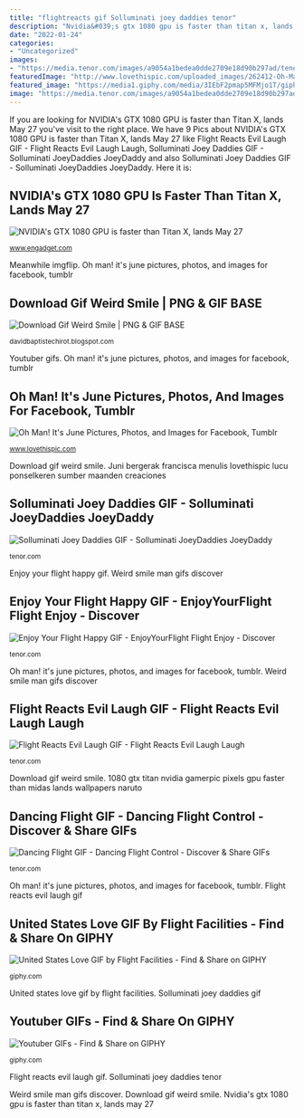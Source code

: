 ```yaml
---
title: "flightreacts gif Solluminati joey daddies tenor"
description: "Nvidia&#039;s gtx 1080 gpu is faster than titan x, lands may 27"
date: "2022-01-24"
categories:
- "Uncategorized"
images:
- "https://media.tenor.com/images/a9054a1bedea0dde2709e18d90b297ad/tenor.gif"
featuredImage: "http://www.lovethispic.com/uploaded_images/262412-Oh-Man-It-s-June.gif"
featured_image: "https://media1.giphy.com/media/3IEbF2pmap5MFMjo1T/giphy.gif"
image: "https://media.tenor.com/images/a9054a1bedea0dde2709e18d90b297ad/tenor.gif"
---
```


If you are looking for NVIDIA&#039;s GTX 1080 GPU is faster than Titan X, lands May 27 you've visit to the right place. We have 9 Pics about NVIDIA&#039;s GTX 1080 GPU is faster than Titan X, lands May 27 like Flight Reacts Evil Laugh GIF - Flight Reacts Evil Laugh Laugh, Solluminati Joey Daddies GIF - Solluminati JoeyDaddies JoeyDaddy and also Solluminati Joey Daddies GIF - Solluminati JoeyDaddies JoeyDaddy. Here it is:

## NVIDIA&#039;s GTX 1080 GPU Is Faster Than Titan X, Lands May 27

![NVIDIA&#039;s GTX 1080 GPU is faster than Titan X, lands May 27](http://o.aolcdn.com/hss/storage/midas/35cd1bd1f68b5cd1de714736f6a69da2/203788950/gtf1080-800.gif "Flight reacts evil laugh gif")

<small>www.engadget.com</small>

Meanwhile imgflip. Oh man! it&#039;s june pictures, photos, and images for facebook, tumblr

## Download Gif Weird Smile | PNG &amp; GIF BASE

![Download Gif Weird Smile | PNG &amp; GIF BASE](https://media1.tenor.com/images/30b834a5bfba64b1af4eae7eb0caf1a6/tenor.gif?itemid=8353995 "Oh man! it&#039;s june pictures, photos, and images for facebook, tumblr")

<small>davidbaptistechirot.blogspot.com</small>

Youtuber gifs. Oh man! it&#039;s june pictures, photos, and images for facebook, tumblr

## Oh Man! It&#039;s June Pictures, Photos, And Images For Facebook, Tumblr

![Oh Man! It&#039;s June Pictures, Photos, and Images for Facebook, Tumblr](http://www.lovethispic.com/uploaded_images/262412-Oh-Man-It-s-June.gif "Solluminati joey daddies gif")

<small>www.lovethispic.com</small>

Download gif weird smile. Juni bergerak francisca menulis lovethispic lucu ponselkeren sumber maanden creaciones

## Solluminati Joey Daddies GIF - Solluminati JoeyDaddies JoeyDaddy

![Solluminati Joey Daddies GIF - Solluminati JoeyDaddies JoeyDaddy](https://media1.tenor.com/images/ed4ab5abba527eb1fb7660e44ac638c5/tenor.gif?itemid=12780650 "Weird smile man gifs discover")

<small>tenor.com</small>

Enjoy your flight happy gif. Weird smile man gifs discover

## Enjoy Your Flight Happy GIF - EnjoyYourFlight Flight Enjoy - Discover

![Enjoy Your Flight Happy GIF - EnjoyYourFlight Flight Enjoy - Discover](https://media.tenor.com/images/a9054a1bedea0dde2709e18d90b297ad/tenor.gif "Solluminati joey daddies gif")

<small>tenor.com</small>

Oh man! it&#039;s june pictures, photos, and images for facebook, tumblr. Weird smile man gifs discover

## Flight Reacts Evil Laugh GIF - Flight Reacts Evil Laugh Laugh

![Flight Reacts Evil Laugh GIF - Flight Reacts Evil Laugh Laugh](https://c.tenor.com/NmI9VzypBVgAAAAM/scream-flight-react.gif "Flight reacts evil laugh gif")

<small>tenor.com</small>

Download gif weird smile. 1080 gtx titan nvidia gamerpic pixels gpu faster than midas lands wallpapers naruto

## Dancing Flight GIF - Dancing Flight Control - Discover &amp; Share GIFs

![Dancing Flight GIF - Dancing Flight Control - Discover &amp; Share GIFs](https://media1.tenor.com/images/801532b4bc3e87f195ea440c56961660/tenor.gif?itemid=3623675 "Solluminati joey daddies tenor")

<small>tenor.com</small>

Oh man! it&#039;s june pictures, photos, and images for facebook, tumblr. Flight reacts evil laugh gif

## United States Love GIF By Flight Facilities - Find &amp; Share On GIPHY

![United States Love GIF by Flight Facilities - Find &amp; Share on GIPHY](https://media.giphy.com/media/WPu85tsX4fcljzieG9/giphy.gif "Flight reacts evil laugh gif")

<small>giphy.com</small>

United states love gif by flight facilities. Solluminati joey daddies gif

## Youtuber GIFs - Find &amp; Share On GIPHY

![Youtuber GIFs - Find &amp; Share on GIPHY](https://media1.giphy.com/media/3IEbF2pmap5MFMjo1T/giphy.gif "Nvidia&#039;s gtx 1080 gpu is faster than titan x, lands may 27")

<small>giphy.com</small>

Flight reacts evil laugh gif. Solluminati joey daddies tenor

Weird smile man gifs discover. Download gif weird smile. Nvidia&#039;s gtx 1080 gpu is faster than titan x, lands may 27
